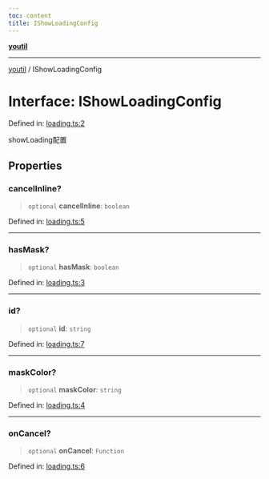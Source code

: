 ```yaml
---
toc: content
title: IShowLoadingConfig
---
```

[**youtil**](../README.md)

***

[youtil](../globals.md) / IShowLoadingConfig

# Interface: IShowLoadingConfig

Defined in: [loading.ts:2](https://github.com/sxei/youtil/blob/3b581c08fcff87306a01ca309f1a64565d5e1e6a/src/loading.ts#L2)

showLoading配置

## Properties

### cancelInline?

> `optional` **cancelInline**: `boolean`

Defined in: [loading.ts:5](https://github.com/sxei/youtil/blob/3b581c08fcff87306a01ca309f1a64565d5e1e6a/src/loading.ts#L5)

***

### hasMask?

> `optional` **hasMask**: `boolean`

Defined in: [loading.ts:3](https://github.com/sxei/youtil/blob/3b581c08fcff87306a01ca309f1a64565d5e1e6a/src/loading.ts#L3)

***

### id?

> `optional` **id**: `string`

Defined in: [loading.ts:7](https://github.com/sxei/youtil/blob/3b581c08fcff87306a01ca309f1a64565d5e1e6a/src/loading.ts#L7)

***

### maskColor?

> `optional` **maskColor**: `string`

Defined in: [loading.ts:4](https://github.com/sxei/youtil/blob/3b581c08fcff87306a01ca309f1a64565d5e1e6a/src/loading.ts#L4)

***

### onCancel?

> `optional` **onCancel**: `Function`

Defined in: [loading.ts:6](https://github.com/sxei/youtil/blob/3b581c08fcff87306a01ca309f1a64565d5e1e6a/src/loading.ts#L6)
